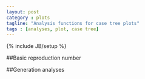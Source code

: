 ```yaml
---
layout: post
category : plots
tagline: "Analysis functions for case tree plots"
tags : [analyses, plot, case tree]
---
```

{% include JB/setup %}


##Basic reproduction number

##Generation analyses